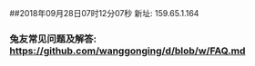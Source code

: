 ##2018年09月28日07时12分07秒 新址: 159.65.1.164
### 兔友常见问题及解答: https://github.com/wanggonging/d/blob/w/FAQ.md
